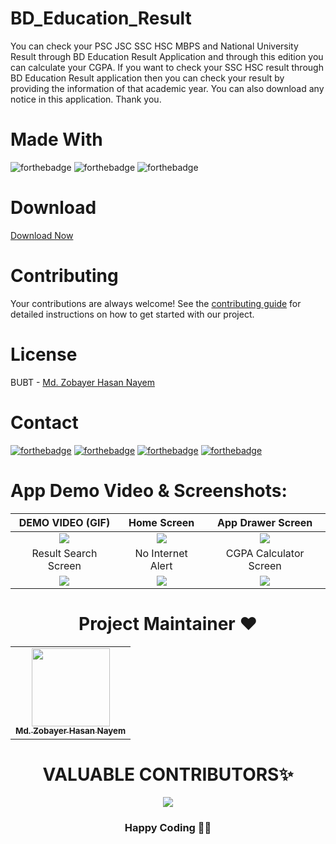 # BD_Education_Result

You can check your PSC JSC SSC HSC MBPS and National University Result through BD Education Result Application and through this edition you can calculate your CGPA.
If you want to check your SSC HSC result through BD Education Result application then you can check your result by providing the information of that academic year.
You can also download any notice in this application. Thank you.

# Made With
![forthebadge](https://img.shields.io/badge/Android_Studio-5C2D91?style=for-the-badge&logo=android%20studio&logoColor=white)
![forthebadge](https://img.shields.io/badge/Firebase-00000F?style=for-the-badge&logo=firebase&logoColor=white)
![forthebadge](https://img.shields.io/badge/Java-5C2D91?style=for-the-badge&logo=java&logoColor=white)


# Download
[Download Now](https://codeload.github.com/zobayerdev/BD_Education_Result/zip/refs/heads/main)

# Contributing
Your contributions are always welcome! See the [contributing guide](CONTRIBUTING.md) for detailed instructions on how to get started with our project.

# License
BUBT - [Md. Zobayer Hasan Nayem](https://github.com/zobayerdev/)

# Contact
[![forthebadge](https://img.shields.io/badge/Gmail-D14836?style=for-the-badge&logo=gmail&logoColor=white)](https://mail.google.com/mail/?view=cm&fs=1&to=zobayer.dev@gmail.com)
[![forthebadge](https://img.shields.io/badge/Facebook-D14836?style=for-the-badge&logo=facebook&logoColor=white)](https://www.facebook.com/zobayerdev/)
[![forthebadge](https://img.shields.io/badge/LinkedIn-D14836?style=for-the-badge&logo=linkedin&logoColor=white)](https://www.linkedin.com/in/zobayerdev/)
[![forthebadge](https://img.shields.io/badge/Instagram-D14836?style=for-the-badge&logo=instagram&logoColor=white)](https://www.instagram.com/zobayerdev/)


# App Demo Video & Screenshots:

| DEMO VIDEO (GIF) | Home Screen |  App Drawer Screen | 
| :---:       |    :----:   | :----:   | 
| <img src="https://user-images.githubusercontent.com/74914169/195452065-24b3df92-aafe-4e83-ac98-ce5611b210bb.gif" >       |  <img src="https://user-images.githubusercontent.com/74914169/189493485-16744e32-a81b-447b-869b-0bbdba2fd4cf.jpg" >     |  <img src="https://user-images.githubusercontent.com/74914169/189493488-a86c43b3-6407-4be8-9261-176213a90e9b.jpg" >  |
| Result Search Screen | No Internet Alert |  CGPA Calculator Screen | 
| <img src="https://user-images.githubusercontent.com/74914169/189493487-6e151eb5-3e75-42c7-a4df-96d84e4b5b72.jpg" >      |  <img src="https://user-images.githubusercontent.com/74914169/189493489-7eb706f4-bff0-41da-98f4-05fbe028f7d0.jpg" >    |  <img src="https://user-images.githubusercontent.com/74914169/189493481-49f3a2c7-41c8-428e-a656-331ee0a66d35.jpg" >  |




<h1 align=center> Project Maintainer ❤️ </h1>
<p align="center">
<table align="center">
  <tbody><tr>
     <td align="center"><a href="https://github.com/zobayerdev"><img alt="" src="https://avatars.githubusercontent.com/zobayerdev" width="125px;"><br><sub><b> Md. Zobayer Hasan Nayem </b></sub></a><br></td> </tr></td>

</tbody></table>


<h1 align=center>VALUABLE CONTRIBUTORS✨</h1>
<p align="center">
  
	
<a href="https://github.com/zobayerdev/BD_Education_Result/graphs/contributors">
  <img src="https://contrib.rocks/image?repo=zobayerdev/BD_Education_Result" />
</a>
</p>
<h3 align="center"> Happy Coding 👨‍💻 </h3>


